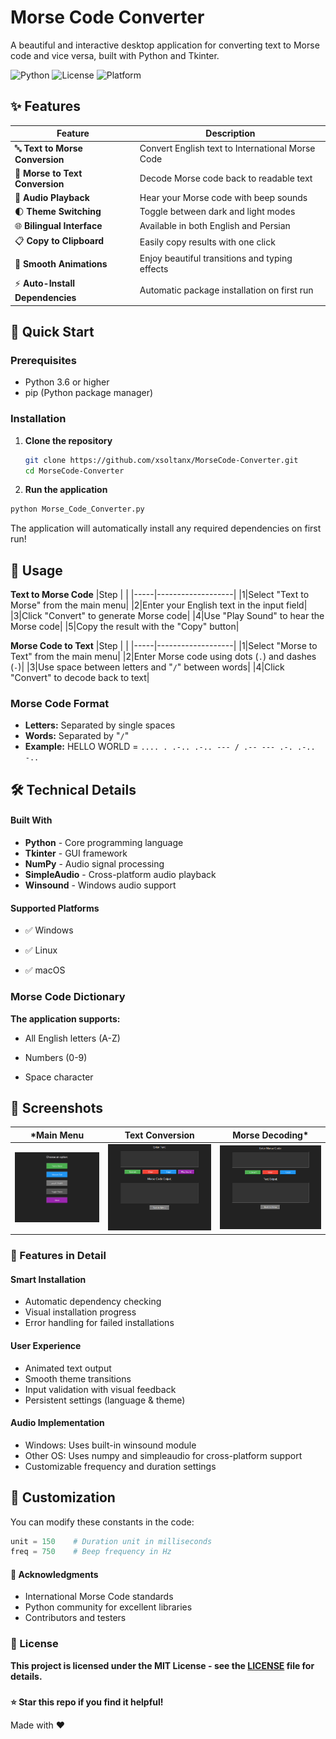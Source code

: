 # Morse Code Converter

A beautiful and interactive desktop application for converting text to Morse code and vice versa, built with Python and Tkinter.


![Python](https://img.shields.io/badge/Python-3.6%2B-blue)
![License](https://img.shields.io/badge/License-MIT-green)
![Platform](https://img.shields.io/badge/Platform-Windows%20%7C%20Linux%20%7C%20macOS-white)


## ✨ Features

| Feature | Description |
|---------|-------------|
| 🔤  **Text to Morse Conversion** | Convert English text to International Morse Code |
| 📝  **Morse to Text Conversion** | Decode Morse code back to readable text |
| 🎵  **Audio Playback** | Hear your Morse code with beep sounds |
| 🌓  **Theme Switching** | Toggle between dark and light modes |
| 🌐  **Bilingual Interface** | Available in both English and Persian |
| 📋  **Copy to Clipboard** | Easily copy results with one click |
| 💫  **Smooth Animations** | Enjoy beautiful transitions and typing effects |
| ⚡  **Auto-Install Dependencies** | Automatic package installation on first run |

## 🚀 Quick Start

### Prerequisites
- Python 3.6 or higher
- pip (Python package manager)


### Installation

1. **Clone the repository**

   ```bash
   git clone https://github.com/xsoltanx/MorseCode-Converter.git
   cd MorseCode-Converter
   ```

2.   **Run the application**

```bash
python Morse_Code_Converter.py
```
The application will automatically install any required dependencies on first run!

## 🎯 Usage
**Text to Morse Code**
|Step | |
|-----|-------------------|
|1|Select "Text to Morse" from the main menu|
|2|Enter your English text in the input field|
|3|Click "Convert" to generate Morse code|
|4|Use "Play Sound" to hear the Morse code|
|5|Copy the result with the "Copy" button|

**Morse Code to Text**
|Step | |
|-----|-------------------|
|1|Select "Morse to Text" from the main menu|
|2|Enter Morse code using dots (`.`) and dashes (`-`)|
|3|Use space between letters and "`/`" between words|
|4|Click "Convert" to decode back to text|

### Morse Code Format
- **Letters:** Separated by single spaces
- **Words:** Separated by "`/`"
- **Example:** HELLO WORLD = `.... . .-.. .-.. --- / .-- --- .-. .-.. -..`


## 🛠️ Technical Details
#### **Built With**
- **Python** - Core programming language
- **Tkinter** - GUI framework
- **NumPy** - Audio signal processing
- **SimpleAudio** - Cross-platform audio playback
- **Winsound** - Windows audio support

#### **Supported Platforms**
- ✅ Windows

- ✅ Linux

- ✅ macOS

### Morse Code Dictionary

 **The application supports:**

- All English letters (A-Z)

- Numbers (0-9)

- Space character

## 📸 Screenshots

|*Main Menu | Text Conversion |	Morse Decoding* |
|-----------|-----------------|------------------|
|![Screenshot of a main menu.](https://github.com/xsoltanx/MorseCode-Converter/blob/main/assets/ScreenShots/Shot-1.png)| ![Screenshot of a Text Conversion menu.](https://github.com/xsoltanx/MorseCode-Converter/blob/main/assets/ScreenShots/Shot-2.png) | ![Screenshot of a Morse Decoding menu.](https://github.com/xsoltanx/MorseCode-Converter/blob/main/assets/ScreenShots/Shot-3.png)

### 🎨 Features in Detail
#### Smart Installation

- Automatic dependency checking
- Visual installation progress
- Error handling for failed installations

#### User Experience
- Animated text output
- Smooth theme transitions
- Input validation with visual feedback
- Persistent settings (language & theme)

#### Audio Implementation
- Windows: Uses built-in winsound module
- Other OS: Uses numpy and simpleaudio for cross-platform support
- Customizable frequency and duration settings

## 🔧 Customization
You can modify these constants in the code:

```python
unit = 150    # Duration unit in milliseconds
freq = 750    # Beep frequency in Hz
```

#### 🙏 Acknowledgments
- International Morse Code standards
- Python community for excellent libraries
- Contributors and testers



### 📝 License
**This project is licensed under the MIT License - see the [LICENSE](./main/LICENSE) file for details.**

###
**⭐ Star this repo if you find it helpful!**

Made with ❤️
